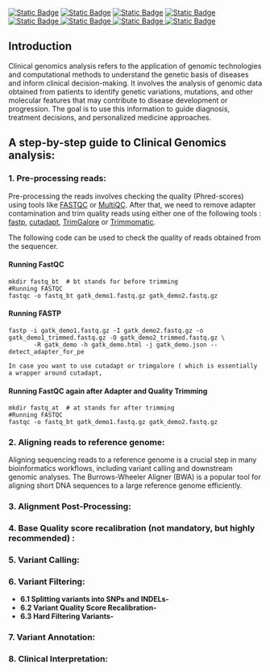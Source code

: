 [![Static Badge](https://img.shields.io/badge/LICENSE-MIT-yellow)](https://opensource.org/license/mit/) [![Static Badge](https://img.shields.io/badge/FASTQC-v.0.12.0-blue)](https://github.com/s-andrews/FastQC) [![Static Badge](https://img.shields.io/badge/fastp-v.0.20.1-blue)](https://github.com/OpenGene/fastp/releases)  [![Static Badge](https://img.shields.io/badge/bwa-v.0.7.17-blue)](https://github.com/lh3/bwa)  [![Static Badge](https://img.shields.io/badge/java-%3E%3Dv.17-pink)
](https://openjdk.org/projects/jdk/17/) [![Static Badge](https://img.shields.io/badge/gatk-%3E%3Dv.4.4.0.0-teal)
](https://hub.docker.com/r/broadinstitute/gatk/) [![Static Badge](https://img.shields.io/badge/snpEff%26SnpSift-%3Dv.5.2-purple)
](https://pcingola.github.io/SnpEff/)    [![Static Badge](https://img.shields.io/badge/InterVar-%3E%3Dv.2.2.2-green)](https://github.com/WGLab/InterVar)


## Introduction
Clinical genomics analysis refers to the application of genomic technologies and computational methods to understand the genetic basis of diseases and inform clinical decision-making. It involves the analysis of genomic data obtained from patients to identify genetic variations, mutations, and other molecular features that may contribute to disease development or progression. The goal is to use this information to guide diagnosis, treatment decisions, and personalized medicine approaches.

## A step-by-step guide to Clinical Genomics analysis:
### 1. Pre-processing reads: 
Pre-processing the reads involves checking the quality (Phred-scores) using tools like [FASTQC](https://www.bioinformatics.babraham.ac.uk/projects/fastqc/) or [MultiQC](https://github.com/MultiQC/MultiQC). After that, we need to remove adapter contamination and trim quality reads using either one of the following tools : [fastp](https://github.com/OpenGene/fastp?tab=readme-ov-file), [cutadapt](https://cutadapt.readthedocs.io/en/stable/), [TrimGalore](https://www.bioinformatics.babraham.ac.uk/projects/trim_galore/) or [Trimmomatic](/http://www.usadellab.org/cms/?page=trimmomatic).

The following code can be used to check the quality of reads obtained from the sequencer.

#### Running FastQC

```
mkdir fastq_bt  # bt stands for before trimming
#Running FASTQC
fastqc -o fastq_bt gatk_demo1.fastq.gz gatk_demo2.fastq.gz

```
#### Running FASTP
```
fastp -i gatk_demo1.fastq.gz -I gatk_demo2.fastq.gz -o gatk_demo1_trimmed.fastq.gz -O gatk_demo2_trimmed.fastq.gz \
       -R gatk_demo -h gatk_demo.html -j gatk_demo.json --detect_adapter_for_pe

In case you want to use cutadapt or trimgalore ( which is essentially a wrapper around cutadapt, 
```
#### Running FastQC again after Adapter and Quality Trimming
```
mkdir fastq_at  # at stands for after trimming
#Running FASTQC
fastqc -o fastq_bt gatk_demo1.fastq.gz gatk_demo2.fastq.gz

```
### 2. Aligning reads to reference genome:
Aligning sequencing reads to a reference genome is a crucial step in many bioinformatics workflows, including variant calling and downstream genomic analyses. The Burrows-Wheeler Aligner (BWA) is a popular tool for aligning short DNA sequences to a large reference genome efficiently.

  
### 3. Alignment Post-Processing:
### 4. Base Quality score recalibration (not mandatory, but highly recommended) :
### 5. Variant Calling:
### 6. Variant Filtering:
   - **6.1 Splitting variants into SNPs and INDELs-**
   - **6.2 Variant Quality Score Recalibration-**
   - **6.3 Hard Filtering Variants-**
### 7. Variant Annotation:
### 8. Clinical Interpretation:
   



